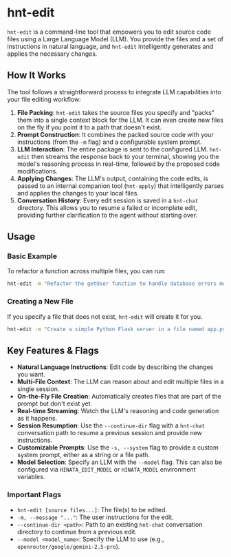 # hnt-edit

`hnt-edit` is a command-line tool that empowers you to edit source code files using a Large Language Model (LLM). You provide the files and a set of instructions in natural language, and `hnt-edit` intelligently generates and applies the necessary changes.

## How It Works

The tool follows a straightforward process to integrate LLM capabilities into your file editing workflow:

1.  **File Packing**: `hnt-edit` takes the source files you specify and "packs" them into a single context block for the LLM. It can even create new files on the fly if you point it to a path that doesn't exist.
2.  **Prompt Construction**: It combines the packed source code with your instructions (from the `-m` flag) and a configurable system prompt.
3.  **LLM Interaction**: The entire package is sent to the configured LLM. `hnt-edit` then streams the response back to your terminal, showing you the model's reasoning process in real-time, followed by the proposed code modifications.
4.  **Applying Changes**: The LLM's output, containing the code edits, is passed to an internal companion tool (`hnt-apply`) that intelligently parses and applies the changes to your local files.
5.  **Conversation History**: Every edit session is saved in a `hnt-chat` directory. This allows you to resume a failed or incomplete edit, providing further clarification to the agent without starting over.

## Usage

### Basic Example

To refactor a function across multiple files, you can run:

```bash
hnt-edit -m "Refactor the getUser function to handle database errors more gracefully" src/api.go src/database.go
```

### Creating a New File

If you specify a file that does not exist, `hnt-edit` will create it for you.

```bash
hnt-edit -m "Create a simple Python Flask server in a file named app.py" app.py
```

## Key Features & Flags

- **Natural Language Instructions**: Edit code by describing the changes you want.
- **Multi-File Context**: The LLM can reason about and edit multiple files in a single session.
- **On-the-Fly File Creation**: Automatically creates files that are part of the prompt but don't exist yet.
- **Real-time Streaming**: Watch the LLM's reasoning and code generation as it happens.
- **Session Resumption**: Use the `--continue-dir` flag with a `hnt-chat` conversation path to resume a previous session and provide new instructions.
- **Customizable Prompts**: Use the `-s, --system` flag to provide a custom system prompt, either as a string or a file path.
- **Model Selection**: Specify an LLM with the `--model` flag. This can also be configured via `HINATA_EDIT_MODEL` or `HINATA_MODEL` environment variables.

### Important Flags

- `hnt-edit [source files...]`: The file(s) to be edited.
- `-m, --message "..."`: The user instructions for the edit.
- `--continue-dir <path>`: Path to an existing `hnt-chat` conversation directory to continue from a previous edit.
- `--model <model_name>`: Specify the LLM to use (e.g., `openrouter/google/gemini-2.5-pro`).
